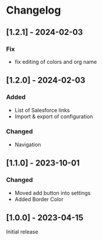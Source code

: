 # Changelog

## [1.2.1] - 2024-02-03

### Fix

- fix editing of colors and org name

## [1.2.0] - 2024-02-03

### Added

- List of Salesforce links
- Import & export of configuration

### Changed

- Navigation

## [1.1.0] - 2023-10-01

### Changed

- Moved add button into settings
- Added Border Color

## [1.0.0] - 2023-04-15

Initial release
